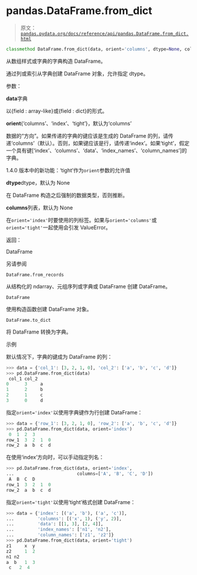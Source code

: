 # pandas.DataFrame.from_dict

> 原文：[`pandas.pydata.org/docs/reference/api/pandas.DataFrame.from_dict.html`](https://pandas.pydata.org/docs/reference/api/pandas.DataFrame.from_dict.html)

```py
classmethod DataFrame.from_dict(data, orient='columns', dtype=None, columns=None)
```

从数组样式或字典的字典构造 DataFrame。

通过列或索引从字典创建 DataFrame 对象，允许指定 dtype。

参数：

**data**字典

以{field : array-like}或{field : dict}的形式。

**orient**{‘columns’、‘index’、‘tight’}，默认为‘columns’

数据的“方向”。如果传递的字典的键应该是生成的 DataFrame 的列，请传递‘columns’（默认）。否则，如果键应该是行，请传递‘index’。如果‘tight’，假定一个具有键[‘index’、‘columns’、‘data’、‘index_names’、‘column_names’]的字典。

1.4.0 版本中的新功能：‘tight’作为`orient`参数的允许值

**dtype**dtype，默认为 None

在 DataFrame 构造之后强制的数据类型，否则推断。

**columns**列表，默认为 None

在`orient='index'`时要使用的列标签。如果与`orient='columns'`或`orient='tight'`一起使用会引发 ValueError。

返回：

DataFrame

另请参阅

`DataFrame.from_records`

从结构化的 ndarray、元组序列或字典或 DataFrame 创建 DataFrame。

`DataFrame`

使用构造函数创建 DataFrame 对象。

`DataFrame.to_dict`

将 DataFrame 转换为字典。

示例

默认情况下，字典的键成为 DataFrame 的列：

```py
>>> data = {'col_1': [3, 2, 1, 0], 'col_2': ['a', 'b', 'c', 'd']}
>>> pd.DataFrame.from_dict(data)
 col_1 col_2
0      3     a
1      2     b
2      1     c
3      0     d 
```

指定`orient='index'`以使用字典键作为行创建 DataFrame：

```py
>>> data = {'row_1': [3, 2, 1, 0], 'row_2': ['a', 'b', 'c', 'd']}
>>> pd.DataFrame.from_dict(data, orient='index')
 0  1  2  3
row_1  3  2  1  0
row_2  a  b  c  d 
```

在使用‘index’方向时，可以手动指定列名：

```py
>>> pd.DataFrame.from_dict(data, orient='index',
...                        columns=['A', 'B', 'C', 'D'])
 A  B  C  D
row_1  3  2  1  0
row_2  a  b  c  d 
```

指定`orient='tight'`以使用‘tight’格式创建 DataFrame：

```py
>>> data = {'index': [('a', 'b'), ('a', 'c')],
...         'columns': [('x', 1), ('y', 2)],
...         'data': [[1, 3], [2, 4]],
...         'index_names': ['n1', 'n2'],
...         'column_names': ['z1', 'z2']}
>>> pd.DataFrame.from_dict(data, orient='tight')
z1     x  y
z2     1  2
n1 n2
a  b   1  3
 c   2  4 
```
